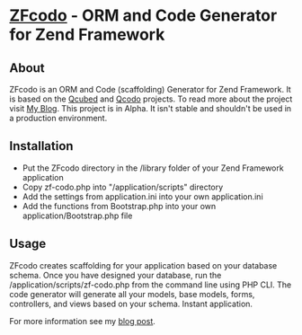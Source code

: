 [ZFcodo](http://clintberry.com/2010/08/zend-framework-code-generator-with-scaffolding/) - ORM and Code Generator for Zend Framework
================================

About
-----
ZFcodo is an ORM and Code (scaffolding) Generator for Zend Framework. It is based on the [Qcubed](http://qcu.be/) 
and [Qcodo](http://qcodo.com) projects. To read more about the project visit [My Blog](http://clintberry.com/2010/08/zend-framework-code-generator-with-scaffolding/).
This project is in Alpha. It isn't stable and shouldn't be used in a production environment. 

Installation
------------

* Put the ZFcodo directory in the /library folder of your Zend Framework application
* Copy zf-codo.php into "/application/scripts" directory
* Add the settings from application.ini into your own application.ini
* Add the functions from Bootstrap.php into your own application/Bootstrap.php file

Usage
-----

ZFcodo creates scaffolding for your application based on your database schema. Once you have designed your database,
run the /application/scripts/zf-codo.php from the command line using PHP CLI. The code generator will generate all
your models, base models, forms, controllers, and views based on your schema. Instant application.

For more information see my [blog post](http://clintberry.com/2010/08/zend-framework-code-generator-with-scaffolding/).


